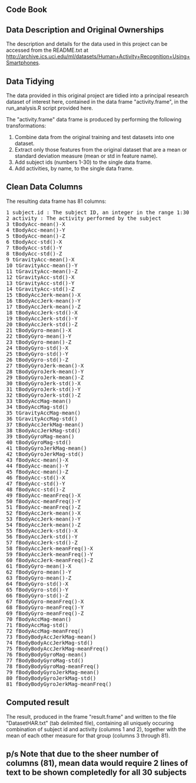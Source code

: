## Code Book

## Data Description and Original Ownerships
The description and details for the data used in this project can be accessed from the README.txt at http://archive.ics.uci.edu/ml/datasets/Human+Activity+Recognition+Using+Smartphones.  

## Data Tidying
The data provided in this original project are tidied into a principal research dataset of interest here, contained in the data frame "activity.frame", in the run_analysis.R script provided here.

The "activity.frame" data frame is produced by performing the following transformations:

1. Combine data from the original training and test datasets into one dataset.
2. Extract only those features from the original dataset that are a mean or standard deviation measure (mean or std in feature name).
2. Add subject ids (numbers 1-30) to the single data frame.
3. Add activities, by name, to the single data frame.

## Clean Data Columns

The resulting data frame has 81 columns:
<pre>
1 subject.id : The subject ID, an integer in the range 1:30
2 activity : The activity performed by the subject
3 tBodyAcc-mean()-X
4 tBodyAcc-mean()-Y
5 tBodyAcc-mean()-Z
6 tBodyAcc-std()-X
7 tBodyAcc-std()-Y
8 tBodyAcc-std()-Z
9 tGravityAcc-mean()-X
10 tGravityAcc-mean()-Y
11 tGravityAcc-mean()-Z
12 tGravityAcc-std()-X
13 tGravityAcc-std()-Y
14 tGravityAcc-std()-Z
15 tBodyAccJerk-mean()-X
16 tBodyAccJerk-mean()-Y
17 tBodyAccJerk-mean()-Z
18 tBodyAccJerk-std()-X
19 tBodyAccJerk-std()-Y
20 tBodyAccJerk-std()-Z
21 tBodyGyro-mean()-X
22 tBodyGyro-mean()-Y
23 tBodyGyro-mean()-Z
24 tBodyGyro-std()-X
25 tBodyGyro-std()-Y
26 tBodyGyro-std()-Z
27 tBodyGyroJerk-mean()-X
28 tBodyGyroJerk-mean()-Y
29 tBodyGyroJerk-mean()-Z
30 tBodyGyroJerk-std()-X
31 tBodyGyroJerk-std()-Y
32 tBodyGyroJerk-std()-Z
33 tBodyAccMag-mean()
34 tBodyAccMag-std()
35 tGravityAccMag-mean()
36 tGravityAccMag-std()
37 tBodyAccJerkMag-mean()
38 tBodyAccJerkMag-std()
39 tBodyGyroMag-mean()
40 tBodyGyroMag-std()
41 tBodyGyroJerkMag-mean()
42 tBodyGyroJerkMag-std()
43 fBodyAcc-mean()-X
44 fBodyAcc-mean()-Y
45 fBodyAcc-mean()-Z
46 fBodyAcc-std()-X
47 fBodyAcc-std()-Y
48 fBodyAcc-std()-Z
49 fBodyAcc-meanFreq()-X
50 fBodyAcc-meanFreq()-Y
51 fBodyAcc-meanFreq()-Z
52 fBodyAccJerk-mean()-X
53 fBodyAccJerk-mean()-Y
54 fBodyAccJerk-mean()-Z
55 fBodyAccJerk-std()-X
56 fBodyAccJerk-std()-Y
57 fBodyAccJerk-std()-Z
58 fBodyAccJerk-meanFreq()-X
59 fBodyAccJerk-meanFreq()-Y
60 fBodyAccJerk-meanFreq()-Z
61 fBodyGyro-mean()-X
62 fBodyGyro-mean()-Y
63 fBodyGyro-mean()-Z
64 fBodyGyro-std()-X
65 fBodyGyro-std()-Y
66 fBodyGyro-std()-Z
67 fBodyGyro-meanFreq()-X
68 fBodyGyro-meanFreq()-Y
69 fBodyGyro-meanFreq()-Z
70 fBodyAccMag-mean()
71 fBodyAccMag-std()
72 fBodyAccMag-meanFreq()
73 fBodyBodyAccJerkMag-mean()
74 fBodyBodyAccJerkMag-std()
75 fBodyBodyAccJerkMag-meanFreq()
76 fBodyBodyGyroMag-mean()
77 fBodyBodyGyroMag-std()
78 fBodyBodyGyroMag-meanFreq()
79 fBodyBodyGyroJerkMag-mean()
80 fBodyBodyGyroJerkMag-std()
81 fBodyBodyGyroJerkMag-meanFreq()
</pre>

## Computed result
The result, produced in the frame "result.frame" and written to the file "DatasetHAR.txt" (tab delimited file), containing all uniquely occuring combination of subject id and activity (columns 1 and 2), together with the mean of each other measure for that group (columns 3 through 81).

## p/s Note that due to the sheer number of columns (81), mean data would require 2 lines of text to be shown completedly for all 30 subjects
